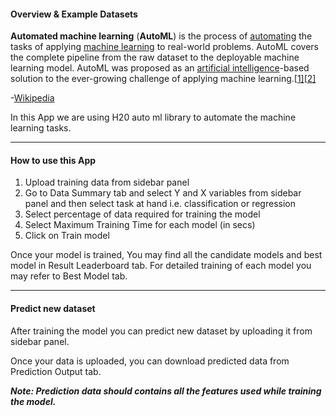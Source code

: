 #### Overview & Example Datasets

**Automated machine learning** (**AutoML**) is the process of [automating](https://en.wikipedia.org/wiki/Automation) the tasks of applying [machine learning](https://en.wikipedia.org/wiki/Machine_learning) to real-world problems. AutoML covers the complete pipeline from the raw dataset to the deployable machine learning model. AutoML was proposed as an [artificial intelligence](https://en.wikipedia.org/wiki/Artificial_intelligence)-based solution to the ever-growing challenge of applying machine learning.[[1\]](https://en.wikipedia.org/wiki/Automated_machine_learning#cite_note-autoweka1-1)[[2\]](https://en.wikipedia.org/wiki/Automated_machine_learning#cite_note-AutoML2014ICML-2)

-[Wikipedia](https://en.wikipedia.org/wiki/Automated_machine_learning)



In this App we are using H20 auto ml library to automate the machine learning tasks.



------

#### How to use this App

1. Upload training data from sidebar panel
2. Go to Data Summary tab and select Y and X variables from sidebar panel and then select task at hand i.e. classification or regression
3. Select percentage of data required for training the model
4. Select Maximum Training Time for each model (in secs)
5. Click on Train model 



Once your model is trained, You may find all the candidate models and best model in Result Leaderboard tab. For detailed training  of each model you may refer to Best Model tab.

------

#### Predict new dataset

After training the model you can predict new dataset by uploading it from sidebar panel.

Once your data is uploaded, you can download predicted data from Prediction Output tab.

***Note: Prediction data should contains all the features used while training the model.***

